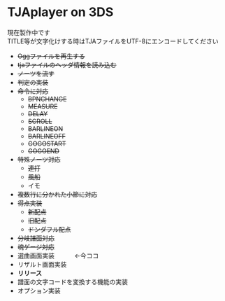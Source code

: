 # TJAplayer on 3DS
現在製作中です<br>
TITLE等が文字化けする時はTJAファイルをUTF-8にエンコードしてください

- ~~Oggファイルを再生する~~
- ~~tjaファイルのヘッダ情報を読み込む~~
- ~~ノーツを流す~~
- ~~判定の実装~~
- ~~命令に対応~~
  - ~~BPNCHANGE~~
  - ~~MEASURE~~
  - ~~DELAY~~
  - ~~SCROLL~~
  - ~~BARLINEON~~
  - ~~BARLINEOFF~~
  - ~~GOGOSTART~~
  - ~~GOGOEND~~
- ~~特殊ノーツ対応~~
  -  ~~連打~~
  -  ~~風船~~
  -  イモ
- ~~複数行に分かれた小節に対応~~
- ~~得点実装~~
  - ~~新配点~~
  - ~~旧配点~~
  - ~~ドンダフル配点~~
- ~~分岐譜面対応~~
- ~~魂ゲージ対応~~
- 選曲画面実装 　　　←今ココ
- リザルト画面実装
- **リリース**
- 譜面の文字コードを変換する機能の実装
- オプション実装 